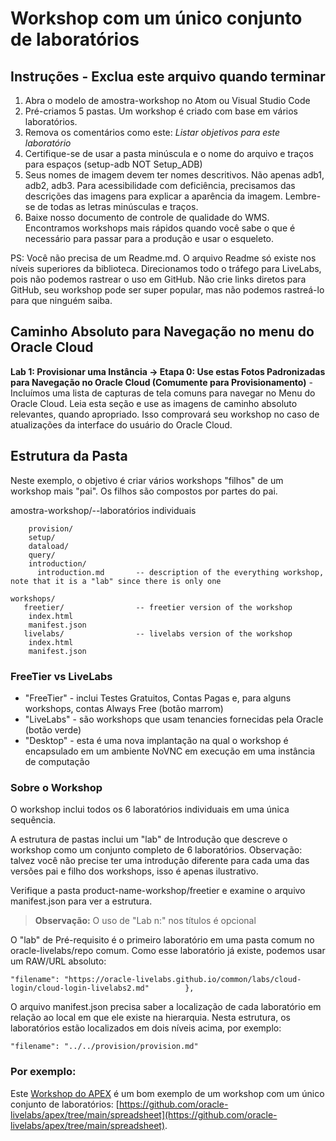 # Workshop com um único conjunto de laboratórios

## Instruções - Exclua este arquivo quando terminar

1.  Abra o modelo de amostra-workshop no Atom ou Visual Studio Code
2.  Pré-criamos 5 pastas. Um workshop é criado com base em vários laboratórios.
3.  Remova os comentários como este: _Listar objetivos para este laboratório_
4.  Certifique-se de usar a pasta minúscula e o nome do arquivo e traços para espaços (setup-adb NOT Setup\_ADB)
5.  Seus nomes de imagem devem ter nomes descritivos. Não apenas adb1, adb2, adb3. Para acessibilidade com deficiência, precisamos das descrições das imagens para explicar a aparência da imagem. Lembre-se de todas as letras minúsculas e traços.
6.  Baixe nosso documento de controle de qualidade do WMS. Encontramos workshops mais rápidos quando você sabe o que é necessário para passar para a produção e usar o esqueleto.

PS: Você não precisa de um Readme.md. O arquivo Readme só existe nos níveis superiores da biblioteca. Direcionamos todo o tráfego para LiveLabs, pois não podemos rastrear o uso em GitHub. Não crie links diretos para GitHub, seu workshop pode ser super popular, mas não podemos rastreá-lo para que ninguém saiba.

## Caminho Absoluto para Navegação no menu do Oracle Cloud

**Lab 1: Provisionar uma Instância -> Etapa 0: Use estas Fotos Padronizadas para Navegação no Oracle Cloud (Comumente para Provisionamento)** - Incluímos uma lista de capturas de tela comuns para navegar no Menu do Oracle Cloud. Leia esta seção e use as imagens de caminho absoluto relevantes, quando apropriado. Isso comprovará seu workshop no caso de atualizações da interface do usuário do Oracle Cloud.

## Estrutura da Pasta

Neste exemplo, o objetivo é criar vários workshops "filhos" de um workshop mais "pai". Os filhos são compostos por partes do pai.

amostra-workshop/--laboratórios individuais

        provision/
        setup/
        dataload/
        query/
        introduction/
          introduction.md       -- description of the everything workshop, note that it is a "lab" since there is only one
    
    workshops/
       freetier/                -- freetier version of the workshop
        index.html
        manifest.json
       livelabs/                -- livelabs version of the workshop
        index.html
        manifest.json
    

### FreeTier vs LiveLabs

*   "FreeTier" - inclui Testes Gratuitos, Contas Pagas e, para alguns workshops, contas Always Free (botão marrom)
*   "LiveLabs" - são workshops que usam tenancies fornecidas pela Oracle (botão verde)
*   "Desktop" - esta é uma nova implantação na qual o workshop é encapsulado em um ambiente NoVNC em execução em uma instância de computação

### Sobre o Workshop

O workshop inclui todos os 6 laboratórios individuais em uma única sequência.

A estrutura de pastas inclui um "lab" de Introdução que descreve o workshop como um conjunto completo de 6 laboratórios. Observação: talvez você não precise ter uma introdução diferente para cada uma das versões pai e filho dos workshops, isso é apenas ilustrativo.

Verifique a pasta product-name-workshop/freetier e examine o arquivo manifest.json para ver a estrutura.

> **Observação:** O uso de "Lab n:" nos títulos é opcional

O "lab" de Pré-requisito é o primeiro laboratório em uma pasta comum no oracle-livelabs/repo comum. Como esse laboratório já existe, podemos usar um RAW/URL absoluto:

    "filename": "https://oracle-livelabs.github.io/common/labs/cloud-login/cloud-login-livelabs2.md"        },
    

O arquivo manifest.json precisa saber a localização de cada laboratório em relação ao local em que ele existe na hierarquia. Nesta estrutura, os laboratórios estão localizados em dois níveis acima, por exemplo:

    "filename": "../../provision/provision.md"
    

### Por exemplo:

Este [Workshop do APEX](https://oracle-livelabs.github.io/apex/spreadsheet/workshops/freetier/) é um bom exemplo de um workshop com um único conjunto de laboratórios: [https://github.com/oracle-livelabs/apex/tree/main/spreadsheet](https://github.com/oracle-livelabs/apex/tree/main/spreadsheet).